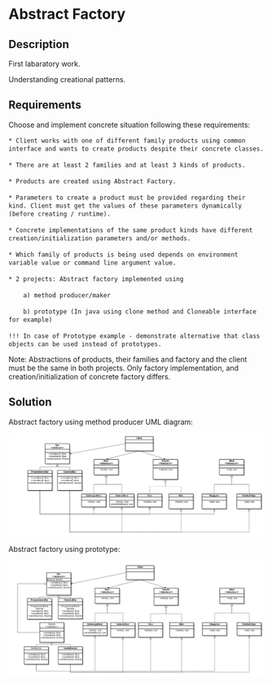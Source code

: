 Abstract Factory
====================

Description
-----------

First labaratory work.

Understanding creational patterns.

Requirements
------------

Choose and implement concrete situation following these requirements:

    * Client works with one of different family products using common interface and wants to create products despite their concrete classes.

    * There are at least 2 families and at least 3 kinds of products.

    * Products are created using Abstract Factory.

    * Parameters to create a product must be provided regarding their kind. Client must get the values of these parameters dynamically (before creating / runtime).

    * Concrete implementations of the same product kinds have different creation/initialization parameters and/or methods.

    * Which family of products is being used depends on environment variable value or command line argument value.

    * 2 projects: Abstract factory implemented using

        a) method producer/maker

        b) prototype (In java using clone method and Cloneable interface for example)

    !!! In case of Prototype example - demonstrate alternative that class objects can be used instead of prototypes.

Note: Abstractions of products, their families and factory and the client must be the same in both projects. Only factory implementation, and creation/initialization of concrete factory differs.

Solution
--------

Abstract factory using method producer UML diagram:

![alt tag](https://github.com/TooHighToPlay/CS_MASTER_I_SEMESTER/blob/master/ObjectiveTechnologies/AbstractFactory/abstractfactory.png)

Abstract factory using prototype:

![alt tag](https://github.com/TooHighToPlay/CS_MASTER_I_SEMESTER/blob/master/ObjectiveTechnologies/AbstractFactory/prototype.png)